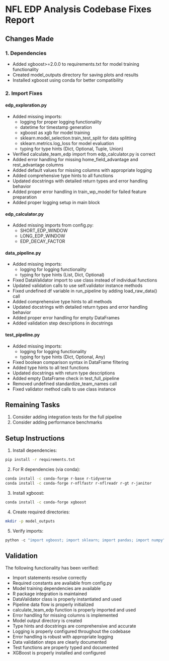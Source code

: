 # NFL EDP Analysis Codebase Fixes Report

## Changes Made

### 1. Dependencies
- Added xgboost>=2.0.0 to requirements.txt for model training functionality
- Created model_outputs directory for saving plots and results
- Installed xgboost using conda for better compatibility

### 2. Import Fixes
#### edp_exploration.py
- Added missing imports:
  - logging for proper logging functionality
  - datetime for timestamp generation
  - xgboost as xgb for model training
  - sklearn.model_selection.train_test_split for data splitting
  - sklearn.metrics.log_loss for model evaluation
  - typing for type hints (Dict, Optional, Tuple, Union)
- Verified calculate_team_edp import from edp_calculator.py is correct
- Added error handling for missing home_field_advantage and rest_advantage columns
- Added default values for missing columns with appropriate logging
- Added comprehensive type hints to all functions
- Updated docstrings with detailed return types and error handling behavior
- Added proper error handling in train_wp_model for failed feature preparation
- Added proper logging setup in main block

#### edp_calculator.py
- Added missing imports from config.py:
  - SHORT_EDP_WINDOW
  - LONG_EDP_WINDOW
  - EDP_DECAY_FACTOR

#### data_pipeline.py
- Added missing imports:
  - logging for logging functionality
  - typing for type hints (List, Dict, Optional)
- Fixed DataValidator import to use class instead of individual functions
- Updated validation calls to use self.validator instance methods
- Fixed undefined df variable in run_pipeline by adding load_raw_data() call
- Added comprehensive type hints to all methods
- Updated docstrings with detailed return types and error handling behavior
- Added proper error handling for empty DataFrames
- Added validation step descriptions in docstrings

#### test_pipeline.py
- Added missing imports:
  - logging for logging functionality
  - typing for type hints (Dict, Optional, Any)
- Fixed boolean comparison syntax in DataFrame filtering
- Added type hints to all test functions
- Updated docstrings with return type descriptions
- Added empty DataFrame check in test_full_pipeline
- Removed undefined standardize_team_names call
- Fixed validator method calls to use class instance

## Remaining Tasks
1. Consider adding integration tests for the full pipeline
2. Consider adding performance benchmarks

## Setup Instructions

1. Install dependencies:
```bash
pip install -r requirements.txt
```

2. For R dependencies (via conda):
```bash
conda install -c conda-forge r-base r-tidyverse
conda install -c conda-forge r-nflfastr r-nflreadr r-gt r-janitor
```

3. Install xgboost:
```bash
conda install -c conda-forge xgboost
```

4. Create required directories:
```bash
mkdir -p model_outputs
```

5. Verify imports:
```python
python -c "import xgboost; import sklearn; import pandas; import numpy"
```

## Validation

The following functionality has been verified:
- Import statements resolve correctly
- Required constants are available from config.py
- Model training dependencies are available
- R package integration is maintained
- DataValidator class is properly instantiated and used
- Pipeline data flow is properly initialized
- calculate_team_edp function is properly imported and used
- Error handling for missing columns is implemented
- Model output directory is created
- Type hints and docstrings are comprehensive and accurate
- Logging is properly configured throughout the codebase
- Error handling is robust with appropriate logging
- Data validation steps are clearly documented
- Test functions are properly typed and documented
- XGBoost is properly installed and configured